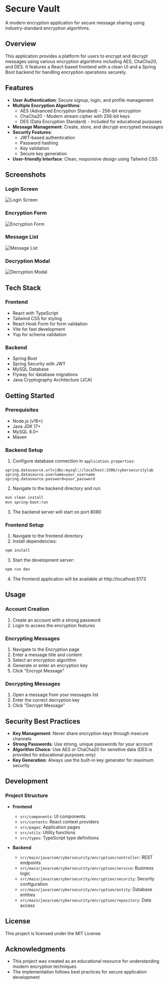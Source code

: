# Secure Vault

A modern encryption application for secure message sharing using industry-standard encryption algorithms.

## Overview

This application provides a platform for users to encrypt and decrypt messages using various encryption algorithms including AES, ChaCha20, and DES. It features a React-based frontend with a clean UI and a Spring Boot backend for handling encryption operations securely.

## Features

- **User Authentication**: Secure signup, login, and profile management
- **Multiple Encryption Algorithms**:
  - AES (Advanced Encryption Standard) - 256-bit encryption
  - ChaCha20 - Modern stream cipher with 256-bit keys
  - DES (Data Encryption Standard) - Included for educational purposes
- **Message Management**: Create, store, and decrypt encrypted messages
- **Security Features**:
  - JWT-based authentication
  - Password hashing
  - Key validation
  - Secure key generation
- **User-friendly Interface**: Clean, responsive design using Tailwind CSS

## Screenshots

### Login Screen

![Login Screen](screenshots/Screenshot%202025-05-29%20171429.png)

### Encryption Form

![Encryption Form](screenshots/Screenshot%202025-05-29%20171619.png)

### Message List

![Message List](screenshots/Screenshot%202025-05-29%20171657.png)

### Decryption Modal

![Decryption Modal](screenshots/Screenshot%202025-05-29%20171801.png)

## Tech Stack

### Frontend

- React with TypeScript
- Tailwind CSS for styling
- React Hook Form for form validation
- Vite for fast development
- Yup for schema validation

### Backend

- Spring Boot
- Spring Security with JWT
- MySQL Database
- Flyway for database migrations
- Java Cryptography Architecture (JCA)

## Getting Started

### Prerequisites

- Node.js (v16+)
- Java JDK 17+
- MySQL 8.0+
- Maven

### Backend Setup

1. Configure database connection in `application.properties`:

```properties
spring.datasource.url=jdbc:mysql://localhost:3306/cybersecuritylab
spring.datasource.username=your_username
spring.datasource.password=your_password
```

2. Navigate to the backend directory and run:

```bash
mvn clean install
mvn spring-boot:run
```

3. The backend server will start on port 8080

### Frontend Setup

1. Navigate to the frontend directory
2. Install dependencies:

```bash
npm install
```

3. Start the development server:

```bash
npm run dev
```

4. The frontend application will be available at http://localhost:5173

## Usage

### Account Creation

1. Create an account with a strong password
2. Login to access the encryption features

### Encrypting Messages

1. Navigate to the Encryption page
2. Enter a message title and content
3. Select an encryption algorithm
4. Generate or enter an encryption key
5. Click "Encrypt Message"

### Decrypting Messages

1. Open a message from your messages list
2. Enter the correct decryption key
3. Click "Decrypt Message"

## Security Best Practices

- **Key Management**: Never share encryption keys through insecure channels
- **Strong Passwords**: Use strong, unique passwords for your account
- **Algorithm Choice**: Use AES or ChaCha20 for sensitive data (DES is provided for educational purposes only)
- **Key Generation**: Always use the built-in key generator for maximum security

## Development

### Project Structure

- **Frontend**

  - `src/components`: UI components
  - `src/contexts`: React context providers
  - `src/pages`: Application pages
  - `src/utils`: Utility functions
  - `src/types`: TypeScript type definitions

- **Backend**
  - `src/main/java/com/cybersecurity/encryption/controller`: REST endpoints
  - `src/main/java/com/cybersecurity/encryption/service`: Business logic
  - `src/main/java/com/cybersecurity/encryption/security`: Security configuration
  - `src/main/java/com/cybersecurity/encryption/entity`: Database entities
  - `src/main/java/com/cybersecurity/encryption/repository`: Data access

## License

This project is licensed under the MIT License

## Acknowledgments

- This project was created as an educational resource for understanding modern encryption techniques
- The implementation follows best practices for secure application development
